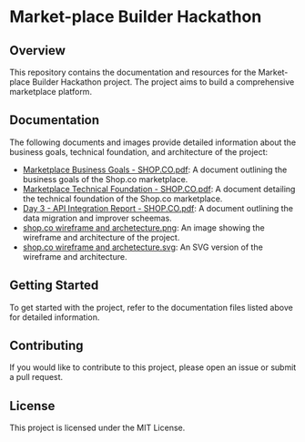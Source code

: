 # Market-place Builder Hackathon

## Overview
This repository contains the documentation and resources for the Market-place Builder Hackathon project. The project aims to build a comprehensive marketplace platform.

## Documentation
The following documents and images provide detailed information about the business goals, technical foundation, and architecture of the project:

- [Marketplace Business Goals - SHOP.CO.pdf](https://github.com/anasahmed07/Market-place-Builder-Hackathon/blob/main/Documentation/Marketplace%20Business%20Goals%20-%20%20Shop.co.pdf): A document outlining the business goals of the Shop.co marketplace.
- [Marketplace Technical Foundation - SHOP.CO.pdf](https://github.com/anasahmed07/Market-place-Builder-Hackathon/blob/main/Documentation/Marketplace%20Technical%20Foundation%20-%20SHOP.CO%20(1).pdf): A document detailing the technical foundation of the Shop.co marketplace.
- [Day 3 - API Integration Report - SHOP.CO.pdf](https://github.com/anasahmed07/Market-place-Builder-Hackathon/blob/main/Documentation/Day%3%-%API%Integration%Report%-%SHOP.CO.pdf): A document outlining the data migration and improver scheemas.
- [shop.co wireframe and archetecture.png](https://github.com/anasahmed07/Market-place-Builder-Hackathon/blob/main/Documentation/shop.co%20wireframe%20and%20archetecture.png): An image showing the wireframe and architecture of the project.
- [shop.co wireframe and archetecture.svg](https://github.com/anasahmed07/Market-place-Builder-Hackathon/blob/main/Documentation/shop.co%20wireframe%20and%20archetecture.svg): An SVG version of the wireframe and architecture.

## Getting Started
To get started with the project, refer to the documentation files listed above for detailed information.

## Contributing
If you would like to contribute to this project, please open an issue or submit a pull request.

## License
This project is licensed under the MIT License.
